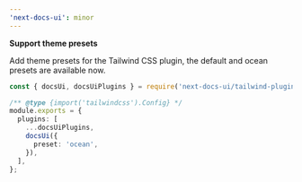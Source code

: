 ```yaml
---
'next-docs-ui': minor
---
```


**Support theme presets**

Add theme presets for the Tailwind CSS plugin, the default and ocean presets are available now.

```ts
const { docsUi, docsUiPlugins } = require('next-docs-ui/tailwind-plugin');

/** @type {import('tailwindcss').Config} */
module.exports = {
  plugins: [
    ...docsUiPlugins,
    docsUi({
      preset: 'ocean',
    }),
  ],
};
```